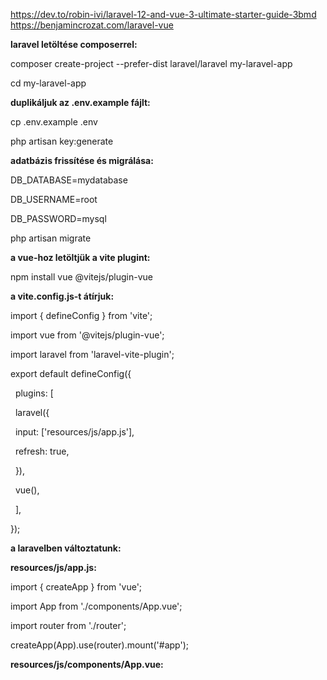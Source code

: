 https://dev.to/robin-ivi/laravel-12-and-vue-3-ultimate-starter-guide-3bmd
https://benjamincrozat.com/laravel-vue

**laravel letöltése composerrel:**

composer create-project --prefer-dist laravel/laravel my-laravel-app

cd my-laravel-app

**duplikáljuk az .env.example fájlt:**

cp .env.example .env

php artisan key:generate

**adatbázis frissítése és migrálása:**

DB_DATABASE=mydatabase

DB_USERNAME=root

DB_PASSWORD=mysql

php artisan migrate

**a vue-hoz letöltjük a vite plugint:**

npm install vue @vitejs/plugin-vue

**a vite.config.js-t átírjuk:**

import { defineConfig } from 'vite';

import vue from '@vitejs/plugin-vue';

import laravel from 'laravel-vite-plugin';

export default defineConfig({

&nbsp; plugins: \[

&nbsp; laravel({

&nbsp; input: \['resources/js/app.js'],

&nbsp; refresh: true,

&nbsp; }),

&nbsp; vue(),

&nbsp; ],

});

**a laravelben változtatunk:**

**resources/js/app.js:**

import { createApp } from 'vue';

import App from './components/App.vue';

import router from './router';

createApp(App).use(router).mount('#app');

**resources/js/components/App.vue:**

<template>

&nbsp; <div>

&nbsp; <h1>Welcome to Laravel 12 with Vue 3</h1>

&nbsp; </div>

</template>
